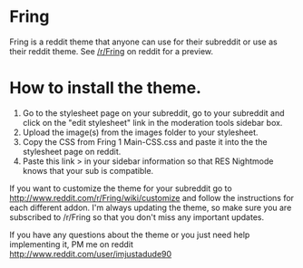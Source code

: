 
Fring
===============

Fring is a reddit theme that anyone can use for their subreddit or use as their reddit theme. See [/r/Fring](http://www.reddit.com/r/Fring/) on reddit for a preview.

How to install the theme. 
===============


1. Go to the stylesheet page on your subreddit, go to your subreddit and click on the "edit stylesheet" link in the moderation tools sidebar box. 
2. Upload the image(s) from the images folder to your stylesheet. 
3. Copy the CSS from Fring 1 Main-CSS.css and paste it into the the stylesheet page on reddit. 
4. Paste this link >[](#/RES_SR_Config/NightModeCompatible) in your sidebar information so that RES Nightmode knows that your sub is compatible.

If you want to customize the theme for your subreddit go to http://www.reddit.com/r/Fring/wiki/customize and follow the instructions for each different addon. I'm always updating the theme, so make sure you are subscribed to /r/Fring so that you don't miss any important updates. 

If you have any questions about the theme or you just need help implementing it, PM me on reddit http://www.reddit.com/user/imjustadude90



